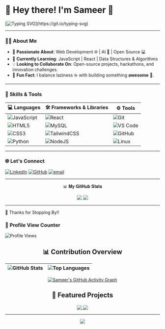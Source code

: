# 👋 Hey there! I'm **Sameer** 🚀  

[![Typing SVG](https://readme-typing-svg.herokuapp.com?font=Fira+Code&size=20&duration=4000&pause=1000&color=36BCF7&width=435&lines=Hey+there!+I'm+Sameer.;Web+Dev+and+AI+Enthusiast.;Open+Source+Contributor.;Balancing+laziness+and+building+something+awesome!)](https://git.io/typing-svg)

---

### 🧑‍💻 **About Me**  
- 🔭 **Passionate About**: Web Development 🌐 | AI 🤖 | Open Source 💻   
- 🌱 **Currently Learning**: JavaScript | React | Data Structures & Algorithms   
- 💡 **Looking to Collaborate On**: Open-source projects, hackathons, and innovation challenges.  
- 🎯 **Fun Fact**: I balance laziness ☕ with building something **awesome** 🚀.   

---

### 🚀 **Skills & Tools**  

| 💻 Languages | 🛠️ Frameworks & Libraries | ⚙️ Tools |
|--------------|-----------------------|-------------|
| ![JavaScript](https://img.shields.io/badge/JavaScript-%23323330.svg?style=for-the-badge&logo=javascript&logoColor=%23F7DF1E) | ![React](https://img.shields.io/badge/React-%2320232a.svg?style=for-the-badge&logo=react&logoColor=%2361DAFB) | ![Git](https://img.shields.io/badge/Git-%23F05033.svg?style=for-the-badge&logo=git&logoColor=white) |
| ![HTML5](https://img.shields.io/badge/HTML5-%23E34F26.svg?style=for-the-badge&logo=html5&logoColor=white) | ![MySQL](https://img.shields.io/badge/MySQL-%2300758F.svg?style=for-the-badge&logo=mysql&logoColor=white) | ![VS Code](https://img.shields.io/badge/VS%20Code-0078d7.svg?style=for-the-badge&logo=visual-studio-code&logoColor=white) |
| ![CSS3](https://img.shields.io/badge/CSS3-%231572B6.svg?style=for-the-badge&logo=css3&logoColor=white) | ![TailwindCSS](https://img.shields.io/badge/TailwindCSS-%2338B2AC.svg?style=for-the-badge&logo=tailwind-css&logoColor=white) | ![GitHub](https://img.shields.io/badge/GitHub-%23121011.svg?style=for-the-badge&logo=github&logoColor=white) |
| ![Python](https://img.shields.io/badge/Python-%233776AB.svg?style=for-the-badge&logo=python&logoColor=white) | ![NodeJS](https://img.shields.io/badge/Node.js-6DA55F?style=for-the-badge&logo=node.js&logoColor=white) | ![Linux](https://img.shields.io/badge/Linux-FCC624?style=for-the-badge&logo=linux&logoColor=black) |

---

### 🌐 **Let's Connect**  

[![LinkedIn](https://img.shields.io/badge/LinkedIn-%230077B5.svg?logo=linkedin&logoColor=white)](www.linkedin.com/in/sameer-pawar-a545b0358)
[![GitHub](https://img.shields.io/badge/GitHub-Follow-black?style=flat&logo=github)](https://github.com/sammy200-ui) 
[![email](https://img.shields.io/badge/Email-D14836?logo=gmail&logoColor=white)](mailto:pawar96sameer@gmail.com)

---
<div align="center">
📊 𝐌𝐲 𝐆𝐢𝐭𝐇𝐮𝐛 𝐒𝐭𝐚𝐭𝐬

![](https://github-readme-stats.vercel.app/api?username=sammy200-ui&theme=dark&hide_border=false&include_all_commits=true&count_private=true) ![](https://nirzak-streak-stats.vercel.app/?user=sammy200-ui&theme=dark&hide_border=false)<br/>

---
</div>
🎉 Thanks for Stopping By!!

### 👀 **Profile View Counter**
![Profile Views](https://komarev.com/ghpvc/?username=sammy200-ui&color=blue&style=flat-square)

<div align="center">

## 📊 Contribution Overview

| ![GitHub Stats](https://github-readme-stats.vercel.app/api?username=sammy200-ui&show_icons=true&theme=dark&hide_border=true) | ![Top Languages](https://github-readme-stats.vercel.app/api/top-langs/?username=sammy200-ui&layout=compact&theme=dark&hide_border=true) |
|:---:|:---:|

[![Sameer's GitHub Activity Graph](https://github-readme-activity-graph.vercel.app/graph?username=sammy200-ui&theme=tokyo-night)](https://github.com/ashutosh00710/github-readme-activity-graph)

## 🌟 Featured Projects

<a href="https://github.com/samatrix/project1">
  <img align="center" src="https://github-readme-stats.vercel.app/api/pin/?username=sammy200-ui&repo=project1&theme=tokyonight" />
</a>
<a href="https://github.com/samatrix/project2">
  <img align="center" src="https://github-readme-stats.vercel.app/api/pin/?username=sammy200-ui&repo=project2&theme=tokyonight" />
</a>

</div>

---

<div align="center">
  <img src="https://forthebadge.com/images/badges/built-with-love.svg"/>
</div>
